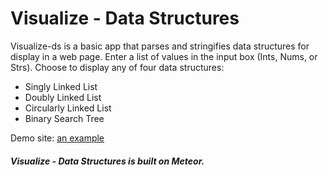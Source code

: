 # Visualize - Data Structures

Visualize-ds is a basic app that parses and stringifies data structures for display in a web page. Enter a list of values in the input box (Ints, Nums, or Strs). Choose to display any of four data structures: 
* Singly Linked List
* Doubly Linked List
* Circularly Linked List
* Binary Search Tree

Demo site: [an example](http://visualize-ds.meteor.com/)

##### Visualize - Data Structures is built on Meteor.
